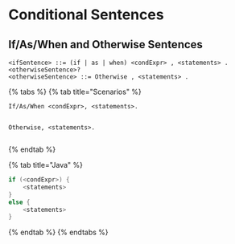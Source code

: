 # Conditional Sentences

## If/As/When and Otherwise Sentences

```markup
<ifSentence> ::= (if | as | when) <condExpr> , <statements> . <otherwiseSentence>?
<otherwiseSentence> ::= Otherwise , <statements> .
```

{% tabs %}
{% tab title="Scenarios" %}
```markup
If/As/When <condExpr>, <statements>.


Otherwise, <statements>.


```
{% endtab %}

{% tab title="Java" %}
```java
if (<condExpr>) {
    <statements>
}
else {
    <statements>
}
```
{% endtab %}
{% endtabs %}

## 

